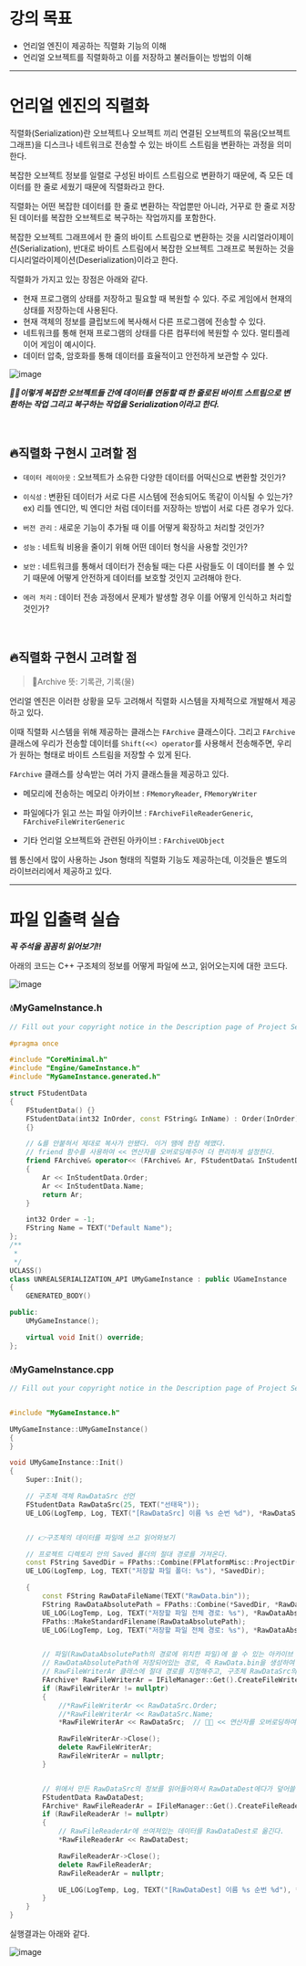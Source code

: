 # 강의 목표
* 언리얼 엔진이 제공하는 직렬화 기능의 이해
* 언리얼 오브젝트를 직렬화하고 이를 저장하고 불러들이는 방법의 이해

---

# 언리얼 엔진의 직렬화
직렬화(Serialization)란 오브젝트나 오브젝트 끼리 연결된 오브젝트의 묶음(오브젝트 그래프)을 디스크나 네트워크로 전송할 수 있는 
바이트 스트림을 변환하는 과정을 의미한다.

복잡한 오브젝트 정보를 일렬로 구성된 바이트 스트림으로 변환하기 때문에, 즉 모든 데이터를 한 줄로 세웠기 때문에 직렬화라고 한다.

직렬화는 어떤 복잡한 데이터를 한 줄로 변환하는 작업뿐만 아니라, 거꾸로 한 줄로 저장된 데이터를 복잡한 오브젝트로 복구하는
작업까지를 포함한다.

복잡한 오브젝트 그래프에서 한 줄의 바이트 스트림으로 변환하는 것을 시리얼라이제이션(Serialization), 반대로 바이트 스트림에서 복잡한
오브젝트 그래프로 복원하는 것을 디시리얼라이제이션(Deserialization)이라고 한다.

직렬화가 가지고 있는 장점은 아래와 같다.
* 현재 프로그램의 상태를 저장하고 필요할 때 복원할 수 있다. 주로 게임에서 현재의 상태를 저장하는데 사용된다.
* 현재 객체의 정보를 클립보드에 복사해서 다른 프로그램에 전송할 수 있다.
* 네트워크를 통해 현재 프로그램의 상태를 다른 컴푸터에 복원할 수 있다. 멀티플레이어 게임이 예시이다.
* 데이터 압축, 암호화를 통해 데이터를 효율적이고 안전하게 보관할 수 있다.

![image](https://github.com/SunFlower2819/Today-I-learned/assets/130738283/299d15b4-5b7f-4f68-8add-7418d73a3832)

***🎈🎈이렇게 복잡한 오브젝트들 간에 데이터를 연동할 때 한 줄로된 바이트 스트림으로 변환하는 작업 그리고 복구하는 작업을 Serialization이라고 한다.***

<br>

## 🔥직렬화 구현시 고려할 점
* `데이터 레이아웃` : 오브젝트가 소유한 다양한 데이터를 어떡신으로 변환할 것인가?
  
* `이식성` : 변환된 데이터가 서로 다른 시스템에 전송되어도 똑같이 이식될 수 있는가?  <br>
ex) 리틀 엔디안, 빅 엔디안 처럼 데이터를 저장하는 방법이 서로 다른 경우가 있다.
* `버전 관리` : 새로운 기능이 추가될 때 이를 어떻게 확장하고 처리할 것인가?
* `성능` : 네트웍 비용을 줄이기 위해 어떤 데이터 형식을 사용할 것인가?
* `보안` : 네트워크를 통해서 데이터가 전송될 때는 다른 사람들도 이 데이터를 볼 수 있기 때문에 어떻게 안전하게 데이터를 보호할 것인지 고려해야 한다.
* `에러 처리` : 데이터 전송 과정에서 문제가 발생할 경우 이를 어떻게 인식하고 처리할 것인가?

<br>

## 🔥직렬화 구현시 고려할 점
> 📌Archive 뜻: 기록관, 기록(물)

언리얼 엔진은 이러한 상황을 모두 고려해서 직렬화 시스템을 자체적으로 개발해서 제공하고 있다.

이때 직렬화 시스템을 위해 제공하는 클래스는 `FArchive` 클래스이다.
그리고 `FArchive` 클래스에 우리가 전송할 데이터를 `Shift(<<) operator`를 사용해서 전송해주면,
우리가 원하는 형태로 바이트 스트림을 저장할 수 있게 된다.

`FArchive` 클래스를 상속받는 여러 가지 클래스들을 제공하고 있다.
* 메모리에 전송하는 메모리 아카이브 : `FMemoryReader`, `FMemoryWriter`
  
* 파일에다가 읽고 쓰는 파일 아카이브 : `FArchiveFileReaderGeneric`, `FArchiveFileWriterGeneric`
* 기타 언리얼 오브젝트와 관련된 아카이브 : `FArchiveUObject`

웹 통신에서 많이 사용하는 Json 형태의 직렬화 기능도 제공하는데, 이것들은 별도의 라이브러리에서 제공하고 있다.

---

# 파일 입출력 실습

***꼭 주석을 꼼꼼히 읽어보기!!***

아래의 코드는 C++ 구조체의 정보를 어떻게 파일에 쓰고, 읽어오는지에 대한 코드다.

![image](https://github.com/SunFlower2819/Today-I-learned/assets/130738283/eb2ee516-4092-4ee9-909a-8ed97b52e8db)


### 💧MyGameInstance.h
```cpp
// Fill out your copyright notice in the Description page of Project Settings.

#pragma once

#include "CoreMinimal.h"
#include "Engine/GameInstance.h"
#include "MyGameInstance.generated.h"

struct FStudentData
{
	FStudentData() {}
	FStudentData(int32 InOrder, const FString& InName) : Order(InOrder), Name(InName)
	{}

	// &를 안붙혀서 제대로 복사가 안됐다. 이거 땜에 한참 헤맸다.
	// friend 함수를 사용하여 << 연산자를 오버로딩해주어 더 편리하게 설정한다.
	friend FArchive& operator<< (FArchive& Ar, FStudentData& InStudentData)
	{
		Ar << InStudentData.Order;
		Ar << InStudentData.Name;
		return Ar;
	}

	int32 Order = -1;
	FString Name = TEXT("Default Name");
};
/**
 *
 */
UCLASS()
class UNREALSERIALIZATION_API UMyGameInstance : public UGameInstance
{
	GENERATED_BODY()

public:
	UMyGameInstance();

	virtual void Init() override;
};
```

### 💧MyGameInstance.cpp
```cpp
// Fill out your copyright notice in the Description page of Project Settings.


#include "MyGameInstance.h"

UMyGameInstance::UMyGameInstance()
{
}

void UMyGameInstance::Init()
{
	Super::Init();

	// 구조체 객체 RawDataSrc 선언
	FStudentData RawDataSrc(25, TEXT("선태욱"));
	UE_LOG(LogTemp, Log, TEXT("[RawDataSrc] 이름 %s 순번 %d"), *RawDataSrc.Name, RawDataSrc.Order);


	// 👉구조체의 데이터를 파일에 쓰고 읽어와보기

	// 프로젝트 디렉토리 안의 Saved 폴더의 절대 경로를 가져온다.
	const FString SavedDir = FPaths::Combine(FPlatformMisc::ProjectDir(), TEXT("Saved"));
	UE_LOG(LogTemp, Log, TEXT("저장할 파일 폴더: %s"), *SavedDir);

	{
		const FString RawDataFileName(TEXT("RawData.bin"));
		FString RawDataAbsolutePath = FPaths::Combine(*SavedDir, *RawDataFileName);
		UE_LOG(LogTemp, Log, TEXT("저장할 파일 전체 경로: %s"), *RawDataAbsolutePath);
		FPaths::MakeStandardFilename(RawDataAbsolutePath);
		UE_LOG(LogTemp, Log, TEXT("저장할 파일 전체 경로: %s"), *RawDataAbsolutePath);


		// 파일(RawDataAbsolutePath의 경로에 위치한 파일)에 쓸 수 있는 아카이브 클래스를 생성해준다.
		// RawDataAbsolutePath에 저장되어있는 경로, 즉 RawData.bin을 생성하여 쓸 수 있는 아카이브 클래스를 생성할 수 있게 된다.
		// RawFileWriterAr 클래스에 절대 경로를 지정해주고, 구조체 RawDataSrc의 정보를 넣어준다.
		FArchive* RawFileWriterAr = IFileManager::Get().CreateFileWriter(*RawDataAbsolutePath);
		if (RawFileWriterAr != nullptr)
		{
			//*RawFileWriterAr << RawDataSrc.Order;  
			//*RawFileWriterAr << RawDataSrc.Name;
			*RawFileWriterAr << RawDataSrc;  // 🎈🎈 << 연산자를 오버로딩하여 위의 과정을 생략.

			RawFileWriterAr->Close();
			delete RawFileWriterAr;
			RawFileWriterAr = nullptr;
		}


		// 위에서 만든 RawDataSrc의 정보를 읽어들어와서 RawDataDest에다가 덮어쓸 것이다.
		FStudentData RawDataDest;
		FArchive* RawFileReaderAr = IFileManager::Get().CreateFileReader(*RawDataAbsolutePath);
		if (RawFileReaderAr != nullptr)
		{
			// RawFileReaderAr에 쓰여져있는 데이터를 RawDataDest로 옮긴다.
			*RawFileReaderAr << RawDataDest;

			RawFileReaderAr->Close();
			delete RawFileReaderAr;
			RawFileReaderAr = nullptr;

			UE_LOG(LogTemp, Log, TEXT("[RawDataDest] 이름 %s 순번 %d"), *RawDataDest.Name, RawDataDest.Order);
		}
	}
}
```

실행결과는 아래와 같다.

![image](https://github.com/SunFlower2819/Today-I-learned/assets/130738283/6cefcf6b-20bd-4be7-8262-0d280f43eb47)

 





































